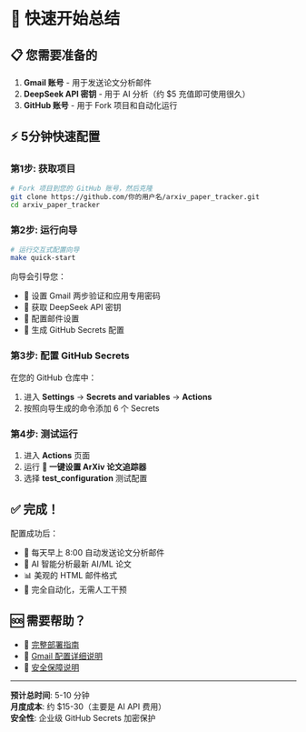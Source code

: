 # 🚀 快速开始总结

## 📋 您需要准备的

1. **Gmail 账号** - 用于发送论文分析邮件
2. **DeepSeek API 密钥** - 用于 AI 分析（约 $5 充值即可使用很久）
3. **GitHub 账号** - 用于 Fork 项目和自动化运行

## ⚡ 5分钟快速配置

### 第1步: 获取项目
```bash
# Fork 项目到您的 GitHub 账号，然后克隆
git clone https://github.com/你的用户名/arxiv_paper_tracker.git
cd arxiv_paper_tracker
```

### 第2步: 运行向导
```bash
# 运行交互式配置向导
make quick-start
```

向导会引导您：
- 🔐 设置 Gmail 两步验证和应用专用密码
- 🤖 获取 DeepSeek API 密钥
- 📧 配置邮件设置
- 🔧 生成 GitHub Secrets 配置

### 第3步: 配置 GitHub Secrets
在您的 GitHub 仓库中：
1. 进入 **Settings** → **Secrets and variables** → **Actions**
2. 按照向导生成的命令添加 6 个 Secrets

### 第4步: 测试运行
1. 进入 **Actions** 页面
2. 运行 **🚀 一键设置 ArXiv 论文追踪器**
3. 选择 **test_configuration** 测试配置

## ✅ 完成！

配置成功后：
- 📧 每天早上 8:00 自动发送论文分析邮件
- 🤖 AI 智能分析最新 AI/ML 论文
- 📊 美观的 HTML 邮件格式
- 🔄 完全自动化，无需人工干预

## 🆘 需要帮助？

- 📖 [完整部署指南](DEPLOY_FOR_USERS.md)
- 📧 [Gmail 配置详细说明](GMAIL_SETUP_GUIDE.md)
- 🔐 [安全保障说明](SECURITY.md)

---

**预计总时间**: 5-10 分钟  
**月度成本**: 约 $15-30（主要是 AI API 费用）  
**安全性**: 企业级 GitHub Secrets 加密保护 